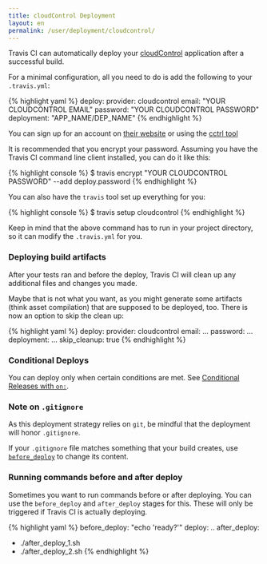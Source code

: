 ```yaml
---
title: cloudControl Deployment
layout: en
permalink: /user/deployment/cloudcontrol/
---
```


Travis CI can automatically deploy your [cloudControl](https://www.cloudcontrol.com/) application after a successful build.

For a minimal configuration, all you need to do is add the following to your `.travis.yml`:

{% highlight yaml %}
deploy:
  provider: cloudcontrol
  email: "YOUR CLOUDCONTROL EMAIL"
  password: "YOUR CLOUDCONTROL PASSWORD"
  deployment: "APP_NAME/DEP_NAME"
{% endhighlight %}

You can sign up for an account on [their website](https://www.cloudcontrol.com) or using the [cctrl
tool](https://www.cloudcontrol.com/dev-center/quickstart#create-a-user-account-if-you-havent-already)

It is recommended that you encrypt your password. Assuming you have the Travis CI command line client installed, you can do it like this:

{% highlight console %}
$ travis encrypt "YOUR CLOUDCONTROL PASSWORD" --add deploy.password
{% endhighlight %}

You can also have the `travis` tool set up everything for you:

{% highlight console %}
$ travis setup cloudcontrol
{% endhighlight %}

Keep in mind that the above command has to run in your project directory, so it can modify the `.travis.yml` for you.

### Deploying build artifacts

After your tests ran and before the deploy, Travis CI will clean up any additional files and changes you made.

Maybe that is not what you want, as you might generate some artifacts (think asset compilation) that are supposed to be deployed, too. There is now an option to skip the clean up:

{% highlight yaml %}
deploy:
  provider: cloudcontrol
  email: ...
  password: ...
  deployment: ...
  skip_cleanup: true
{% endhighlight %}

### Conditional Deploys

You can deploy only when certain conditions are met.
See [Conditional Releases with `on:`](/user/deployment#Conditional-Releases-with-on%3A).

### Note on `.gitignore`

As this deployment strategy relies on `git`, be mindful that the deployment will
honor `.gitignore`.

If your `.gitignore` file matches something that your build creates, use
[`before_deploy`](#Running-commands-before-and-after-deploy) to change
its content.

### Running commands before and after deploy

Sometimes you want to run commands before or after deploying. You can use the `before_deploy` and `after_deploy` stages for this. These will only be triggered if Travis CI is actually deploying.

{% highlight yaml %}
before_deploy: "echo 'ready?'"
deploy:
  ..
after_deploy:
  - ./after_deploy_1.sh
  - ./after_deploy_2.sh
{% endhighlight %}

